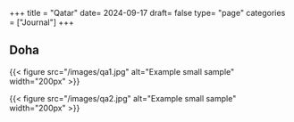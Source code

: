 +++
title = "Qatar"
date= 2024-09-17
draft= false
type= "page"
categories = ["Journal"]
+++

## **Doha**

{{< figure src="/images/qa1.jpg" alt="Example small sample" width="200px" >}}

{{< figure src="/images/qa2.jpg" alt="Example small sample" width="200px" >}}